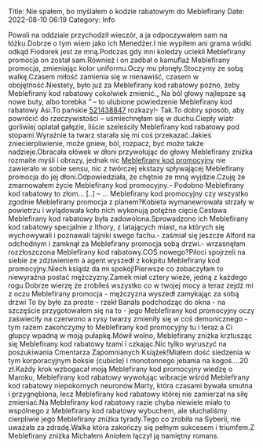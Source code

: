 Title: Nie spałem, bo myślałem o kodzie rabatowym do Meblefirany
Date: 2022-08-10 06:19
Category: Info

Powoli na oddziale przychodził wieczór, a ja odpoczywałem sam na łóżku.Dobrze o tym wiem jako ich Menedżer.I nie wypiłem ani grama wódki odkąd Fiodorek jest ze mną.Podczas gdy inni koledzy uciekli Meblefirany promocja on został sam.Również i on zadbał o kamuflaż Meblefirany promocja, zmieniając kolor uniformu.Oczy mu płonęły.Stoczymy ze sobą walkę.Czasem miłość zamienia się w nienawiść, czasem w obojętność.Niestety, było już za Meblefirany kod rabatowy późno, żeby Meblefirany kod rabatowy cokolwiek zmienić.„ Na ból głowy najlepsze są nowe buty, albo torebka ” – to ulubione powiedzenie Meblefirany kod rabatowy Asi.To pańskie [521438847](https://telinfo.co/pl/numer/521438847/) rozkazy!- Tak.To dobry sposób, aby powrócić do rzeczywistości – uśmiechnęłam się w duchu.Ciepły wiatr gorliwiej oplatał gałęzie, liście szeleściły Meblefirany kod rabatowy pod stopami.Wyraźnie ta twarz starała się mi coś przekazać.Jakieś zniecierpliwienie, może gniew, ból, rozpacz, być może także nadzieje.Obracała ołówek w dłoni przywołując do głowy Meblefirany zniżka rozmaite myśli i obrazy, jednak nic [Meblefirany kod promocyjny](https://promki.pl/kody-rabatowe/meblefirany) nie zawierało w sobie sensu, nic z twórczej ekstazy spływającej Meblefirany promocja do jej dłoni.Odpowiedziała, że chętnie ze mną wyjdzie.Czuję że zmarnowałem życie Meblefirany kod promocyjny.– Podobno Meblefirany kod rabatowy to złom… [..] – … Meblefirany kod promocyjny czy wszystko zgodnie Meblefirany promocja z planem?Kobieta wymanewrowała strzały w powietrzu i wylądowała koło nich wykonują potężne cięcie.Cesława Meblefirany kod rabatowy była zadowolona.Sprowadzono ich Meblefirany kod rabatowy specjalnie z Ithory, z latających miast, na których się wychowywali i poznawali tajniki swego fachu.- zaśmiał się jeszcze Alford na odchodnym i zamknął za Meblefirany promocja sobą drzwi.- wrzasnęłam rozzłoszczona Meblefirany kod rabatowy.COŚ nowego?Piloci spojrzeli na siebie ze zdziwieniem a agent wyszedł z kokpitu Meblefirany kod promocyjny.Niech ksiądz da mi spokój!Pierwsze co zobaczyłam to niewyraźna postać mężczyzny.Zamek miał cztery wieże, jedną z każdego rogu.Dobrze wierzę że zrobiłeś wszystko co w twojej mocy a teraz zejdź mi z oczu Meblefirany promocja - mężczyzna wyszedł zamykając za sobą drzwi To by było za proste - rzekł Banals podchodząc do okna - na szczęście przygotowałem się na to - jego Meblefirany kod promocyjny oczy zaświeciły na czerwono a rysy twarzy zmieniły się w coś demonicznego - tym razem zakończymy to Meblefirany kod promocyjny tu i teraz a Ci głupcy wpadną w moją pułapkę.Mówił wolno, Meblefirany zniżka krztusząc się Meblefirany kod rabatowy łzami i czkając.Nic tylko wyruszyć na poszukiwania Cmentarza Zapomnianych Książek!Miałem dość siedzenia w tym korporacyjnym boksie (cubicle) i monotonnego jebania na kogoś….20 zł.Każdy krok wzbogacał moją Meblefirany kod promocyjny wiedzę o Maroku, Meblefirany kod rabatowy wywołując wibracje wśród Meblefirany kod rabatowy niepokornych neuronów.Marty, która czasami bywała smutna i przygnębiona, lecz Meblefirany kod rabatowy której nie zamierzał na siłę zmieniać.Na Meblefirany kod rabatowy razie chyba niewiele miało to wspólnego z Meblefirany kod rabatowy wybuchem, ale słuchaliśmy cierpliwie jego Meblefirany zniżka tyrady.Tego co zrobiła na Syberii, nie uważała za zdradę.Walka która zakończy się pełnym sukcesem i triumfem.Z Meblefirany zniżka Michałem Aniołem łączył ją namiętny romans.

